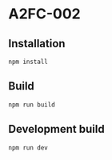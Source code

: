 # A2FC-002

## Installation
`npm install`

## Build
`npm run build`

## Development build
`npm run dev`